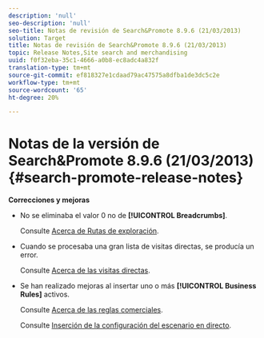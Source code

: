 ```yaml
---
description: 'null'
seo-description: 'null'
seo-title: Notas de revisión de Search&Promote 8.9.6 (21/03/2013)
solution: Target
title: Notas de revisión de Search&Promote 8.9.6 (21/03/2013)
topic: Release Notes,Site search and merchandising
uuid: f0f32eba-35c1-4666-a0b8-ec8adc4a832f
translation-type: tm+mt
source-git-commit: ef818327e1cdaad79ac47575a8dfba1de3dc5c2e
workflow-type: tm+mt
source-wordcount: '65'
ht-degree: 20%

---
```



# Notas de la versión de Search&amp;Promote 8.9.6 (21/03/2013){#search-promote-release-notes}

**Correcciones y mejoras**

* No se eliminaba el valor 0 no de **[!UICONTROL Breadcrumbs]**.

   Consulte [Acerca de Rutas de exploración](../c-about-design-menu/c-about-breadcrumbs.md#concept_FB8A943C594A4A1593B118141DA61F03).

* Cuando se procesaba una gran lista de visitas directas, se producía un error.

   Consulte [Acerca de las visitas directas](../c-about-rules-menu/c-about-direct-hits.md#concept_C5EE074A19FD4D5B8DD21DB575E35565).

* Se han realizado mejoras al insertar uno o más **[!UICONTROL Business Rules]** activos.

   Consulte [Acerca de las reglas comerciales](../c-about-rules-menu/c-about-business-rules.md#concept_2A93D76216754D3D8412CDEA00BD26BD).

   Consulte [Inserción de la configuración del escenario en directo](../c-about-staging.md#task_44306783B4C0408AAA58B471DAF2D9A4).

